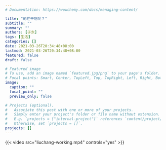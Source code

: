 ```yaml
---
# Documentation: https://wowchemy.com/docs/managing-content/

title: "他在干啥呢？"
subtitle: ""
summary: ""
authors: [于东]
tags: [生活]
categories: []
date: 2021-03-26T20:34:48+08:00
lastmod: 2021-03-26T20:34:48+08:00
featured: false
draft: false

# Featured image
# To use, add an image named `featured.jpg/png` to your page's folder.
# Focal points: Smart, Center, TopLeft, Top, TopRight, Left, Right, BottomLeft, Bottom, BottomRight.
image:
  caption: ""
  focal_point: ""
  preview_only: false

# Projects (optional).
#   Associate this post with one or more of your projects.
#   Simply enter your project's folder or file name without extension.
#   E.g. `projects = ["internal-project"]` references `content/project/deep-learning/index.md`.
#   Otherwise, set `projects = []`.
projects: []
---
```

{{< video src="liuchang-working.mp4" controls="yes" >}}